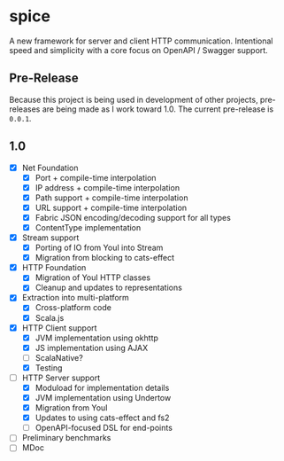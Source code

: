 # spice
A new framework for server and client HTTP communication. Intentional speed and simplicity with a
core focus on OpenAPI / Swagger support.

## Pre-Release
Because this project is being used in development of other projects, pre-releases are being made as
I work toward 1.0. The current pre-release is `0.0.1`.

## 1.0
- [X] Net Foundation
  - [X] Port + compile-time interpolation
  - [X] IP address + compile-time interpolation
  - [X] Path support + compile-time interpolation
  - [X] URL support + compile-time interpolation
  - [X] Fabric JSON encoding/decoding support for all types
  - [X] ContentType implementation
- [X] Stream support
  - [X] Porting of IO from YouI into Stream
  - [X] Migration from blocking to cats-effect
- [X] HTTP Foundation
  - [X] Migration of YouI HTTP classes
  - [X] Cleanup and updates to representations
- [X] Extraction into multi-platform
  - [X] Cross-platform code
  - [X] Scala.js
- [X] HTTP Client support
  - [X] JVM implementation using okhttp
  - [X] JS implementation using AJAX
  - [ ] ScalaNative?
  - [X] Testing
- [ ] HTTP Server support
  - [X] Moduload for implementation details
  - [X] JVM implementation using Undertow
  - [X] Migration from YouI
  - [X] Updates to using cats-effect and fs2
  - [ ] OpenAPI-focused DSL for end-points
- [ ] Preliminary benchmarks
- [ ] MDoc